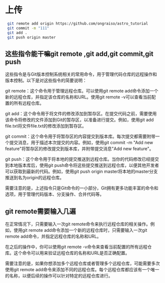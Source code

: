 # 上传

```bash
 git remote add origin https://github.com/ongraiso/astro_tutorial
 git commit -m "111"
 git add .
 git push origin master
 ```

## 这些指令能干嘛git remote ,git add,git commit,git push

这些指令是与Git版本控制系统相关的常用命令，用于管理代码仓库的远程操作和版本控制。以下是对这些指令的简要说明：

git remote：这个命令用于管理远程仓库。可以使用git remote add命令添加一个新的远程仓库，并指定该仓库的名称和URL。使用git remote -v可以查看当前配置的所有远程仓库。

git add：这个命令用于将文件的修改添加到暂存区。在提交代码之前，需要使用该命令将修改的文件添加到Git的暂存区，以准备进行提交。例如，使用git add file.txt将文件file.txt的修改添加到暂存区。

git commit：这个命令用于将暂存区的内容提交到版本库。每次提交都需要附带一个提交消息，用于描述本次提交的内容。例如，使用git commit -m "Add new feature"将暂存区的修改提交到版本库，并附带提交消息"Add new feature"。

git push：这个命令用于将本地的提交推送到远程仓库。当你的代码修改已经提交到本地版本库后，使用git push命令将这些提交推送到远程仓库，以便其他开发者可以获取到最新的代码。例如，使用git push origin master将本地的master分支推送到名为origin的远程仓库。

需要注意的是，上述指令只是Git命令的一小部分，Git拥有更多功能丰富的命令和选项，用于管理代码版本、分支操作、合并代码等。

## git remote需要输入几遍

在正常情况下，只需要输入一次git remote命令来执行远程仓库的相关操作。例如，使用git remote add命令添加一个新的远程仓库时，只需要输入一次git remote add命令，并指定远程仓库的名称和URL。

在之后的操作中，你可以使用git remote -v命令来查看当前配置的所有远程仓库。这个命令可以用来验证远程仓库的名称和URL是否正确配置。

需要注意的是，如果你想添加多个远程仓库或者管理多个远程仓库，可能需要多次使用git remote add命令来添加不同的远程仓库。每个远程仓库都应该有一个唯一的名称，以便后续的操作可以针对特定的远程仓库进行。